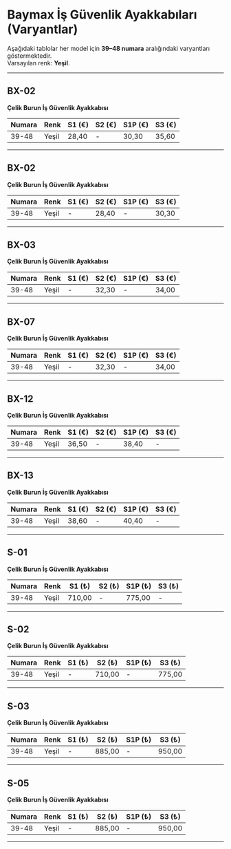 
# Baymax İş Güvenlik Ayakkabıları (Varyantlar)

Aşağıdaki tablolar her model için **39–48 numara** aralığındaki varyantları göstermektedir.  
Varsayılan renk: **Yeşil**.

---

## BX-02 
**Çelik Burun İş Güvenlik Ayakkabısı**  

| Numara | Renk  | S1 (€) | S2 (€) | S1P (€) | S3 (€) |
|--------|-------|--------|--------|---------|--------|
| 39-48  | Yeşil | 28,40  | -      | 30,30   | 35,60 |

---

## BX-02  
**Çelik Burun İş Güvenlik Ayakkabısı**  

| Numara | Renk  | S1 (€) | S2 (€) | S1P (€) | S3 (€) |
|--------|-------|--------|--------|---------|--------|
| 39-48  | Yeşil | -      | 28,40  | -       | 30,30 |

---

## BX-03  
**Çelik Burun İş Güvenlik Ayakkabısı**  

| Numara | Renk  | S1 (€) | S2 (€) | S1P (€) | S3 (€) |
|--------|-------|--------|--------|---------|--------|
| 39-48  | Yeşil | -      | 32,30  | -       | 34,00 |

---

## BX-07  
**Çelik Burun İş Güvenlik Ayakkabısı**  

| Numara | Renk  | S1 (€) | S2 (€) | S1P (€) | S3 (€) |
|--------|-------|--------|--------|---------|--------|
| 39-48  | Yeşil | -      | 32,30  | -       | 34,00 |

---

## BX-12  
**Çelik Burun İş Güvenlik Ayakkabısı**  

| Numara | Renk  | S1 (€) | S2 (€) | S1P (€) | S3 (€) |
|--------|-------|--------|--------|---------|--------|
| 39-48  | Yeşil | 36,50  | -      | 38,40   | -      |

---

## BX-13  
**Çelik Burun İş Güvenlik Ayakkabısı**  

| Numara | Renk  | S1 (€) | S2 (€) | S1P (€) | S3 (€) |
|--------|-------|--------|--------|---------|--------|
| 39-48  | Yeşil | 38,60  | -      | 40,40   | -      |

---

## S-01  
**Çelik Burun İş Güvenlik Ayakkabısı**  

| Numara | Renk  | S1 (₺) | S2 (₺) | S1P (₺) | S3 (₺) |
|--------|-------|--------|--------|---------|--------|
| 39-48  | Yeşil | 710,00 | -      | 775,00  | -      |

---

## S-02  
**Çelik Burun İş Güvenlik Ayakkabısı**  

| Numara | Renk  | S1 (₺) | S2 (₺) | S1P (₺) | S3 (₺) |
|--------|-------|--------|--------|---------|--------|
| 39-48  | Yeşil | -      | 710,00 | -       | 775,00 |

---

## S-03  
**Çelik Burun İş Güvenlik Ayakkabısı**  

| Numara | Renk  | S1 (₺) | S2 (₺) | S1P (₺) | S3 (₺) |
|--------|-------|--------|--------|---------|--------|
| 39-48  | Yeşil | -      | 885,00 | -       | 950,00 |

---

## S-05  
**Çelik Burun İş Güvenlik Ayakkabısı**  

| Numara | Renk  | S1 (₺) | S2 (₺) | S1P (₺) | S3 (₺) |
|--------|-------|--------|--------|---------|--------|
| 39-48  | Yeşil | -      | 885,00 | -       | 950,00 |

---

